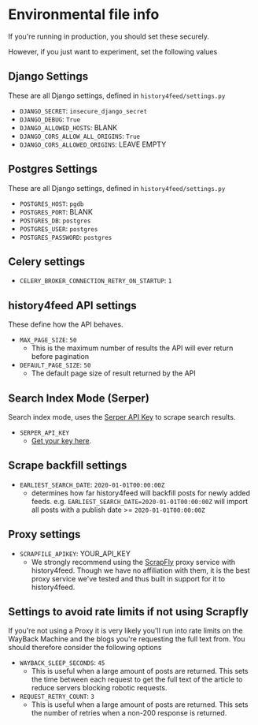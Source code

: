 # Environmental file info

If you're running in production, you should set these securely.

However, if you just want to experiment, set the following values

## Django Settings

These are all Django settings, defined in `history4feed/settings.py`

* `DJANGO_SECRET`: `insecure_django_secret`
* `DJANGO_DEBUG`: `True`
* `DJANGO_ALLOWED_HOSTS`: BLANK
* `DJANGO_CORS_ALLOW_ALL_ORIGINS`: `True`
* `DJANGO_CORS_ALLOWED_ORIGINS`: LEAVE EMPTY

## Postgres Settings

These are all Django settings, defined in `history4feed/settings.py`

* `POSTGRES_HOST`: `pgdb`
* `POSTGRES_PORT`: BLANK
* `POSTGRES_DB`: `postgres`
* `POSTGRES_USER`: `postgres`
* `POSTGRES_PASSWORD`: `postgres`

## Celery settings

* `CELERY_BROKER_CONNECTION_RETRY_ON_STARTUP`: `1`

## history4feed API settings

These define how the API behaves.

* `MAX_PAGE_SIZE`: `50`
	* This is the maximum number of results the API will ever return before pagination
* `DEFAULT_PAGE_SIZE`: `50`
	* The default page size of result returned by the API

## Search Index Mode (Serper)

Search index mode, uses the [Serper API Key](https://serper.dev/) to scrape search results.

* `SERPER_API_KEY`
	* [Get your key here](https://serper.dev/api-key).

## Scrape backfill settings

* `EARLIEST_SEARCH_DATE`: `2020-01-01T00:00:00Z`
	* determines how far history4feed will backfill posts for newly added feeds. e.g. `EARLIEST_SEARCH_DATE=2020-01-01T00:00:00Z` will import all posts with a publish date >= `2020-01-01T00:00:00Z`

## Proxy settings

* `SCRAPFILE_APIKEY`: YOUR_API_KEY
	* We strongly recommend using the [ScrapFly](https://scrapfly.io/) proxy service with history4feed. Though we have no affiliation with them, it is the best proxy service we've tested and thus built in support for it to history4feed.

## Settings to avoid rate limits if not using Scrapfly

If you're not using a Proxy it is very likely you'll run into rate limits on the WayBack Machine and the blogs you're requesting the full text from. You should therefore consider the following options

* `WAYBACK_SLEEP_SECONDS`: `45`
	* This is useful when a large amount of posts are returned. This sets the time between each request to get the full text of the article to reduce servers blocking robotic requests.
* `REQUEST_RETRY_COUNT`: `3`
	* This is useful when a large amount of posts are returned. This sets the number of retries when a non-200 response is returned.